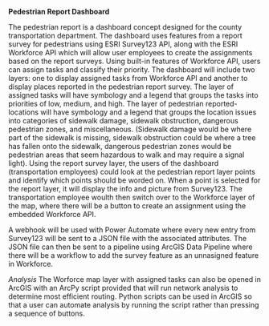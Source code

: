 **Pedestrian Report Dashboard**

The pedestrian report is a dashboard concept designed for the county transportation department. The dashboard uses features from a report survey for pedestrians using ESRI Survey123 API, along with the ESRI Workforce API which will allow user employees to create the assignments based on the report surveys. Using built-in features of Workforce API, users can assign tasks and classify their priority. The dashboard will include two layers: one to display assigned tasks from Workforce API and another to display places reported in the pedestrian report survey. The layer of assigned tasks will have symbology and a legend that groups the tasks into priorities of low, medium, and high. The layer of pedestrian reported-locations will have symbology and a legend that groups the location issues into categories of sidewalk damage, sidewalk obstruction, dangerous pedestrian zones, and miscellaneous. (Sidewalk damage would be where part of the sidewalk is missing, sidewalk obstruction could be where a tree has fallen onto the sidewalk, dangerous pedestrian zones would be pedestrian areas that seem hazardous to walk and may require a signal light). Using the report survey layer, the users of the dashboard (transportation employees) could look at the pedestrian report layer points and identify which points should be worded on. When a point is selected for the report layer, it will display the info and picture from Survey123. The transportation employee woulth then switch over to the Workforce layer of the map, where there will be a button to create an assignment using the embedded Workforce API. 

A webhook will be used with Power Automate where every new entry from Survey123 will be sent to a JSON file with the associated attributes. The JSON file can then be sent to a pipeline using ArcGIS Data Pipeline where there will be a workflow to add the survey feature as an unnasigned feature in Workforce.

*Analysis*
The Worforce map layer with assigned tasks can also be opened in ArcGIS with an ArcPy script provided that will run network analysis to determine most efficient routing. Python scripts can be used in ArcGIS so that a user can automate analysis by running the script rather than pressing a sequence of buttons.
